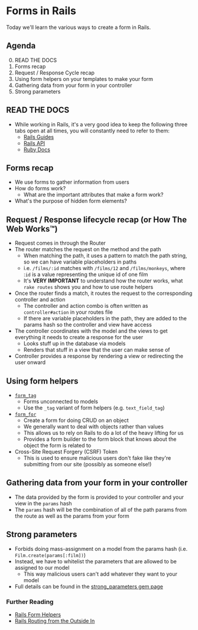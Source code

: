 # Forms in Rails

Today we'll learn the various ways to create a form in Rails.

## Agenda
0. READ THE DOCS
1. Forms recap
2. Request / Response Cycle recap
3. Using form helpers on your templates to make your form
4. Gathering data from your form in your controller
5. Strong parameters


## READ THE DOCS
- While working in Rails, it's a very good idea to keep the following three tabs open at all times, you will constantly need to refer to them:
  - [Rails Guides](http://guides.rubyonrails.org)
  - [Rails API](http://api.rubyonrails.org)
  - [Ruby Docs](http://ruby-doc.org)


## Forms recap

- We use forms to gather information from users
- How do forms work?
  - What are the important attributes that make a form work?
- What's the purpose of hidden form elements?


## Request / Response lifecycle recap (or How The Web Works™)

- Request comes in through the Router
- The router matches the request on the method and the path
  - When matching the path, it uses a pattern to match the path string, so we can have variable placeholders in paths
  - i.e. `/films/:id` matches with `/films/12` and `/films/monkeys`, where :`id` is a value representing the unique id of one film
  - It's **VERY IMPORTANT** to understand how the router works, what `rake routes` shows you and how to use route helpers
- Once the router finds a match, it routes the request to the corresponding controller and action
  - The controller and action combo is often written as `controller#action` in your routes file
  - If there are variable placeholders in the path, they are added to the params hash so the controller and view have access
- The controller coordinates with the model and the views to get everything it needs to create a response for the user
  - Looks stuff up in the database via models
  - Renders that stuff in a view that the user can make sense of
- Controller provides a response by rendering a view or redirecting the user onward


## Using form helpers

- [`form_tag`](http://api.rubyonrails.org/classes/ActionView/Helpers/FormTagHelper.html#method-i-form_tag)
  - Forms unconnected to models
  - Use the `_tag` variant of form helpers (e.g. `text_field_tag`)
- [`form_for`](http://api.rubyonrails.org/classes/ActionView/Helpers/FormHelper.html#method-i-form_for)
  - Create a form for doing CRUD on an object
  - We generally want to deal with objects rather than values
  - This allows us to rely on Rails to do a lot of the heavy lifting for us
  - Provides a form builder to the form block that knows about the object the form is related to
- Cross-Site Request Forgery (CSRF) Token
  - This is used to ensure malicious users don't fake like they're submitting from our site (possibly as someone else!)


## Gathering data from your form in your controller

- The data provided by the form is provided to your controller and your view in the `params` hash
- The `params` hash will be the combination of all of the path params from the route as well as the params from your form


## Strong parameters

- Forbids doing mass-assignment on a model from the params hash (i.e. `Film.create(params[:film])`)
- Instead, we have to whitelist the parameters that are allowed to be assigned to our model
  - This way malicious users can't add whatever they want to your model
- Full details can be found in the [strong_parameters gem page](https://github.com/rails/strong_parameters)


### Further Reading

- [Rails Form Helpers](http://guides.rubyonrails.org/form_helpers.html)
- [Rails Routing from the Outside In](http://guides.rubyonrails.org/routing.html)
